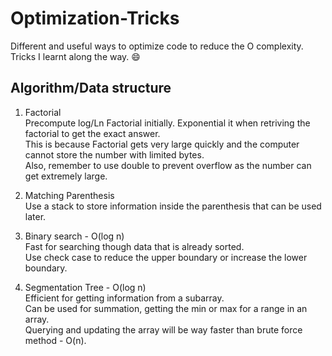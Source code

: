 # Optimization-Tricks

Different and useful ways to optimize code to reduce the O complexity.  
Tricks I learnt along the way. :smile:

## Algorithm/Data structure

1. Factorial  
  Precompute log/Ln Factorial initially. Exponential it when retriving the factorial to get the exact answer.  
  This is because Factorial gets very large quickly and the computer cannot store the number with limited bytes.   
  Also, remember to use double to prevent overflow as the number can get extremely large. 
  
2. Matching Parenthesis  
  Use a stack to store information inside the parenthesis that can be used later.
  
3. Binary search  - O(log n)  
  Fast for searching though data that is already sorted.  
  Use check case to reduce the upper boundary or increase the lower boundary.

4. Segmentation Tree  - O(log n)  
  Efficient for getting information from a subarray.  
  Can be used for summation, getting the min or max for a range in an array.  
  Querying and updating the array will be way faster than brute force method - O(n).  
